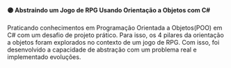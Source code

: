 #### :purple_circle: Abstraindo um Jogo de RPG Usando Orientação a Objetos com C#

Praticando conhecimentos em Programação Orientada a Objetos(POO) em C# com um desafio de projeto prático. Para isso, os 4 pilares da orientação a objetos foram explorados no contexto de um jogo de RPG. Com isso, foi desenvolvido a capacidade de abstração com um problema real e implementado evoluções.
